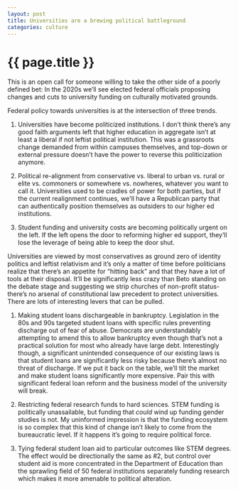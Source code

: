 ```yaml
---
layout: post
title: Universities are a brewing political battleground
categories: culture
---
```


# {{ page.title }}

This is an open call for someone willing to take the other side of a poorly defined bet: In the 2020s we’ll see elected federal officials proposing changes and cuts to university funding on culturally motivated grounds.

Federal policy towards universities is at the intersection of three trends.

1. Universities have become politicized institutions. I don’t think there’s any good faith arguments left that higher education in aggregate isn’t at least a liberal if not leftist political institution. This was a grassroots change demanded from within campuses themselves, and top-down or external pressure doesn’t have the power to reverse this politicization anymore.

2. Political re-alignment from conservative vs. liberal to urban vs. rural or elite vs. commoners or somewhere vs. nowheres, whatever you want to call it. Universities used to be cradles of power for both parties, but if the current realignment continues, we'll have a Republican party that can authentically position themselves as outsiders to our higher ed institutions.

3. Student funding and university costs are becoming politically urgent on the left. If the left opens the door to reforming higher ed support, they’ll lose the leverage of being able to keep the door shut.


Universities are viewed by most conservatives as ground zero of identity politics and leftist relativism and it’s only a matter of time before politicians realize that there’s an appetite for “hitting back” and that they have a lot of tools at their disposal. It’ll be significantly less crazy than Beto standing on the debate stage and suggesting we strip churches of non-profit status- there’s no arsenal of constitutional law precedent to protect universities. There are lots of interesting levers that can be pulled.

1. Making student loans dischargeable in bankruptcy. Legislation in the 80s and 90s targeted student loans with specific rules preventing discharge out of fear of abuse. Democrats are understandably attempting to amend this to allow bankruptcy even though that’s not a practical solution for most who already have large debt. Interestingly though, a significant unintended consequence of our existing laws is that student loans are significantly less risky because there’s almost no threat of discharge. If we put it back on the table, we’ll tilt the market and make student loans significantly more expensive. Pair this with significant federal loan reform and the business model of the university will break.

2. Restricting federal research funds to hard sciences. STEM funding is politically unassailable, but funding that *could* wind up funding gender studies is not. My uninformed impression is that the funding ecosystem is so complex that this kind of change isn’t likely to come from the bureaucratic level. If it happens it’s going to require political force.

3. Tying federal student loan aid to particular outcomes like STEM degrees. The effect would be directionally the same as #2, but control over student aid is more concentrated in the Department of Education than the sprawling field of 50 federal institutions separately funding research which makes it more amenable to political alteration.
